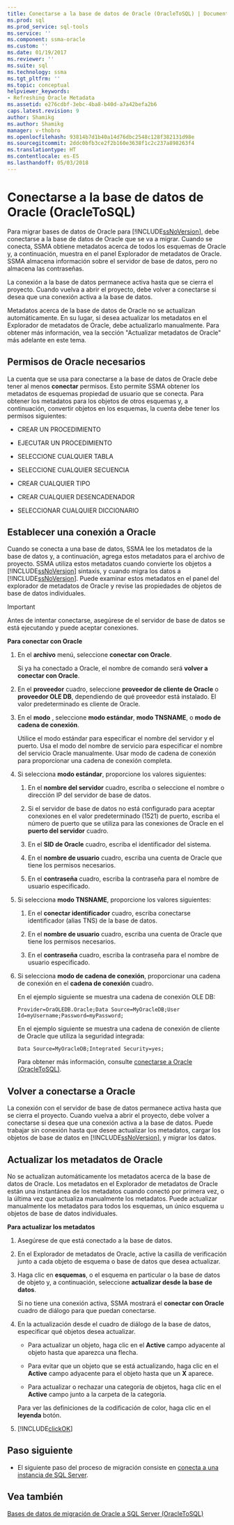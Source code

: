 ```yaml
---
title: Conectarse a la base de datos de Oracle (OracleToSQL) | Documentos de Microsoft
ms.prod: sql
ms.prod_service: sql-tools
ms.service: ''
ms.component: ssma-oracle
ms.custom: ''
ms.date: 01/19/2017
ms.reviewer: ''
ms.suite: sql
ms.technology: ssma
ms.tgt_pltfrm: ''
ms.topic: conceptual
helpviewer_keywords:
- Refreshing Oracle Metadata
ms.assetid: e276cdbf-3ebc-4ba8-b40d-a7a42befa2b6
caps.latest.revision: 9
author: Shamikg
ms.author: Shamikg
manager: v-thobro
ms.openlocfilehash: 93814b7d1b40a14d76dbc2548c128f382131d98e
ms.sourcegitcommit: 2ddc0bfb3ce2f2b160e3638f1c2c237a898263f4
ms.translationtype: HT
ms.contentlocale: es-ES
ms.lasthandoff: 05/03/2018
---
```

# <a name="connecting-to-oracle-database-oracletosql"></a>Conectarse a la base de datos de Oracle (OracleToSQL)
Para migrar bases de datos de Oracle para [!INCLUDE[ssNoVersion](../../includes/ssnoversion_md.md)], debe conectarse a la base de datos de Oracle que se va a migrar. Cuando se conecta, SSMA obtiene metadatos acerca de todos los esquemas de Oracle y, a continuación, muestra en el panel Explorador de metadatos de Oracle. SSMA almacena información sobre el servidor de base de datos, pero no almacena las contraseñas.  
  
La conexión a la base de datos permanece activa hasta que se cierra el proyecto. Cuando vuelva a abrir el proyecto, debe volver a conectarse si desea que una conexión activa a la base de datos.  
  
Metadatos acerca de la base de datos de Oracle no se actualizan automáticamente. En su lugar, si desea actualizar los metadatos en el Explorador de metadatos de Oracle, debe actualizarlo manualmente. Para obtener más información, vea la sección "Actualizar metadatos de Oracle" más adelante en este tema.  
  
## <a name="required-oracle-permissions"></a>Permisos de Oracle necesarios  
La cuenta que se usa para conectarse a la base de datos de Oracle debe tener al menos **conectar** permisos. Esto permite SSMA obtener los metadatos de esquemas propiedad de usuario que se conecta. Para obtener los metadatos para los objetos de otros esquemas y, a continuación, convertir objetos en los esquemas, la cuenta debe tener los permisos siguientes:  
  
-   CREAR UN PROCEDIMIENTO  
  
-   EJECUTAR UN PROCEDIMIENTO  
  
-   SELECCIONE CUALQUIER TABLA  
  
-   SELECCIONE CUALQUIER SECUENCIA  
  
-   CREAR CUALQUIER TIPO  
  
-   CREAR CUALQUIER DESENCADENADOR  
  
-   SELECCIONAR CUALQUIER DICCIONARIO  
  
## <a name="establishing-a-connection-to-oracle"></a>Establecer una conexión a Oracle  
Cuando se conecta a una base de datos, SSMA lee los metadatos de la base de datos y, a continuación, agrega estos metadatos para el archivo de proyecto. SSMA utiliza estos metadatos cuando convierte los objetos a [!INCLUDE[ssNoVersion](../../includes/ssnoversion_md.md)] sintaxis, y cuando migra los datos a [!INCLUDE[ssNoVersion](../../includes/ssnoversion_md.md)]. Puede examinar estos metadatos en el panel del explorador de metadatos de Oracle y revise las propiedades de objetos de base de datos individuales.  
  
> [!IMPORTANT]  
> Antes de intentar conectarse, asegúrese de el servidor de base de datos se está ejecutando y puede aceptar conexiones.  
  
**Para conectar con Oracle**  
  
1.  En el **archivo** menú, seleccione **conectar con Oracle**.  
  
    Si ya ha conectado a Oracle, el nombre de comando será **volver a conectar con Oracle**.  
  
2.  En el **proveedor** cuadro, seleccione **proveedor de cliente de Oracle** o **proveedor OLE DB**, dependiendo de qué proveedor está instalado. El valor predeterminado es cliente de Oracle.  
  
3.  En el **modo** , seleccione **modo estándar**, **modo TNSNAME**, o **modo de cadena de conexión**.  
  
    Utilice el modo estándar para especificar el nombre del servidor y el puerto. Usa el modo del nombre de servicio para especificar el nombre del servicio Oracle manualmente. Usar modo de cadena de conexión para proporcionar una cadena de conexión completa.  
  
4.  Si selecciona **modo estándar**, proporcione los valores siguientes:  
  
    1.  En el **nombre del servidor** cuadro, escriba o seleccione el nombre o dirección IP del servidor de base de datos.  
  
    2.  Si el servidor de base de datos no está configurado para aceptar conexiones en el valor predeterminado (1521) de puerto, escriba el número de puerto que se utiliza para las conexiones de Oracle en el **puerto del servidor** cuadro.  
  
    3.  En el **SID de Oracle** cuadro, escriba el identificador del sistema.  
  
    4.  En el **nombre de usuario** cuadro, escriba una cuenta de Oracle que tiene los permisos necesarios.  
  
    5.  En el **contraseña** cuadro, escriba la contraseña para el nombre de usuario especificado.  
  
5.  Si selecciona **modo TNSNAME**, proporcione los valores siguientes:  
  
    1.  En el **conectar identificador** cuadro, escriba conectarse identificador (alias TNS) de la base de datos.  
  
    2.  En el **nombre de usuario** cuadro, escriba una cuenta de Oracle que tiene los permisos necesarios.  
  
    3.  En el **contraseña** cuadro, escriba la contraseña para el nombre de usuario especificado.  
  
6.  Si selecciona **modo de cadena de conexión**, proporcionar una cadena de conexión en el **cadena de conexión** cuadro.  
  
    En el ejemplo siguiente se muestra una cadena de conexión OLE DB:  
  
    `Provider=OraOLEDB.Oracle;Data Source=MyOracleDB;User Id=myUsername;Password=myPassword;`  
  
    En el ejemplo siguiente se muestra una cadena de conexión de cliente de Oracle que utiliza la seguridad integrada:  
  
    `Data Source=MyOracleDB;Integrated Security=yes;`  
  
    Para obtener más información, consulte [conectarse a Oracle &#40;OracleToSQL&#41;](../../ssma/oracle/connect-to-oracle-oracletosql.md).  
  
## <a name="reconnecting-to-oracle"></a>Volver a conectarse a Oracle  
La conexión con el servidor de base de datos permanece activa hasta que se cierra el proyecto. Cuando vuelva a abrir el proyecto, debe volver a conectarse si desea que una conexión activa a la base de datos. Puede trabajar sin conexión hasta que desee actualizar los metadatos, cargar los objetos de base de datos en [!INCLUDE[ssNoVersion](../../includes/ssnoversion_md.md)], y migrar los datos.  
  
## <a name="refreshing-oracle-metadata"></a>Actualizar los metadatos de Oracle  
No se actualizan automáticamente los metadatos acerca de la base de datos de Oracle. Los metadatos en el Explorador de metadatos de Oracle están una instantánea de los metadatos cuando conectó por primera vez, o la última vez que actualiza manualmente los metadatos. Puede actualizar manualmente los metadatos para todos los esquemas, un único esquema u objetos de base de datos individuales.  
  
**Para actualizar los metadatos**  
  
1.  Asegúrese de que está conectado a la base de datos.  
  
2.  En el Explorador de metadatos de Oracle, active la casilla de verificación junto a cada objeto de esquema o base de datos que desea actualizar.  
  
3.  Haga clic en **esquemas**, o el esquema en particular o la base de datos de objeto y, a continuación, seleccione **actualizar desde la base de datos**.  
  
    Si no tiene una conexión activa, SSMA mostrará el **conectar con Oracle** cuadro de diálogo para que puedan conectarse.  
  
4.  En la actualización desde el cuadro de diálogo de la base de datos, especificar qué objetos desea actualizar.  
  
    -   Para actualizar un objeto, haga clic en el **Active** campo adyacente al objeto hasta que aparezca una flecha.  
  
    -   Para evitar que un objeto que se está actualizando, haga clic en el **Active** campo adyacente para el objeto hasta que un **X** aparece.  
  
    -   Para actualizar o rechazar una categoría de objetos, haga clic en el **Active** campo junto a la carpeta de la categoría.  
  
    Para ver las definiciones de la codificación de color, haga clic en el **leyenda** botón.  
  
5.  [!INCLUDE[clickOK](../../includes/clickok_md.md)]  
  
## <a name="next-step"></a>Paso siguiente  
  
-   El siguiente paso del proceso de migración consiste en [conecta a una instancia de SQL Server](http://msdn.microsoft.com/en-us/1b2a8059-1829-4904-a82f-9c06de1e245f).  
  
## <a name="see-also"></a>Vea también  
[Bases de datos de migración de Oracle a SQL Server &#40;OracleToSQL&#41;](../../ssma/oracle/migrating-oracle-databases-to-sql-server-oracletosql.md)  
  
